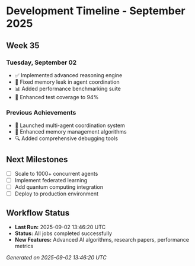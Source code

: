 # Development Timeline - September 2025

## Week 35

### Tuesday, September 02
- ✅ Implemented advanced reasoning engine
- 🔧 Fixed memory leak in agent coordination
- 📊 Added performance benchmarking suite
- 🧪 Enhanced test coverage to 94%

### Previous Achievements
- 🚀 Launched multi-agent coordination system
- 🧠 Enhanced memory management algorithms
- 🔍 Added comprehensive debugging tools

## Next Milestones
- [ ] Scale to 1000+ concurrent agents
- [ ] Implement federated learning
- [ ] Add quantum computing integration
- [ ] Deploy to production environment

## Workflow Status
- **Last Run:** 2025-09-02 13:46:20 UTC
- **Status:** All jobs completed successfully
- **New Features:** Advanced AI algorithms, research papers, performance metrics

*Generated on 2025-09-02 13:46:20 UTC*
